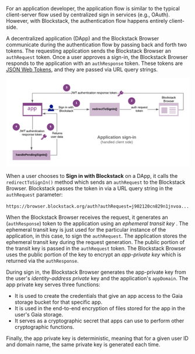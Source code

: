 For an application developer, the application flow is similar to the typical client-server flow used by centralized sign in services (e.g., OAuth). However, with Blockstack, the authentication flow happens entirely client-side.

A decentralized application (DApp) and the Blockstack Browser communicate during the authentication flow by passing back and forth two tokens. The requesting application sends the Blockstack Browser an `authRequest` token. Once a user approves a sign-in, the Blockstack Browser responds to the application with an `authResponse` token. These tokens are <a href="https://jwt.io/" target="\_blank">JSON Web Tokens</a>, and they are passed via URL query strings.

![](/storage/images/app-sign-in.png)

When a user chooses to **Sign in with Blockstack** on a DApp, it calls the `redirectToSignIn()` method which sends an  `authRequest` to the Blockstack Browser. Blockstack passes the token in via a URL query string in the `authRequest` parameter:

`https://browser.blockstack.org/auth?authRequest=j902120cn829n1jnvoa...`

When the Blockstack Browser receives the request, it generates an (`authResponse`) token to the application using an _ephemeral transit key_ . The ephemeral transit key is just used for the particular instance of the application, in this case, to sign the `authRequest`. The application stores the ephemeral transit key during the request generation. The public portion of the transit key is passed in the `authRequest` token. The Blockstack Browser uses the public portion of the key to encrypt an _app-private key_ which is returned via the `authResponse`. 

During sign in, the Blockstack Browser generates the app-private key from the user's _identity-address private_ key and the application's `appDomain`. The app private key serves three functions:

* It is used to create the credentials that give an app access to the Gaia storage bucket for that specific app.
* It is used in the end-to-end encryption of files stored for the app in the user's Gaia storage.
* It serves as a cryptographic secret that apps can use to perform other cryptographic functions.

Finally, the app private key is deterministic, meaning that for a given user ID and domain name, the same private key is generated each time. 